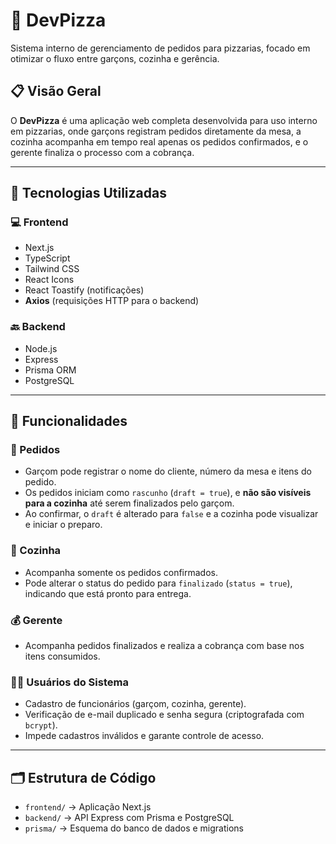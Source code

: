 # 🍕 DevPizza

Sistema interno de gerenciamento de pedidos para pizzarias, focado em otimizar o fluxo entre garçons, cozinha e gerência.

## 📋 Visão Geral

O **DevPizza** é uma aplicação web completa desenvolvida para uso interno em pizzarias, onde garçons registram pedidos diretamente da mesa, a cozinha acompanha em tempo real apenas os pedidos confirmados, e o gerente finaliza o processo com a cobrança.

---

## 🔧 Tecnologias Utilizadas

### 💻 Frontend
- Next.js
- TypeScript
- Tailwind CSS
- React Icons
- React Toastify (notificações)
- **Axios** (requisições HTTP para o backend)

### 🔙 Backend
- Node.js
- Express
- Prisma ORM
- PostgreSQL

---

## 🧠 Funcionalidades

### 🧾 Pedidos
- Garçom pode registrar o nome do cliente, número da mesa e itens do pedido.
- Os pedidos iniciam como `rascunho` (`draft = true`), e **não são visíveis para a cozinha** até serem finalizados pelo garçom.
- Ao confirmar, o `draft` é alterado para `false` e a cozinha pode visualizar e iniciar o preparo.

### 🍳 Cozinha
- Acompanha somente os pedidos confirmados.
- Pode alterar o status do pedido para `finalizado` (`status = true`), indicando que está pronto para entrega.

### 💰 Gerente
- Acompanha pedidos finalizados e realiza a cobrança com base nos itens consumidos.

### 👨‍🍳 Usuários do Sistema
- Cadastro de funcionários (garçom, cozinha, gerente).
- Verificação de e-mail duplicado e senha segura (criptografada com `bcrypt`).
- Impede cadastros inválidos e garante controle de acesso.

---

## 🗂 Estrutura de Código

- `frontend/` → Aplicação Next.js
- `backend/` → API Express com Prisma e PostgreSQL
- `prisma/` → Esquema do banco de dados e migrations

